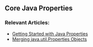 ## Core Java Properties

### Relevant Articles: 

- [Getting Started with Java Properties](http://www.baeldung.com/java-properties)
- [Merging java.util.Properties Objects](https://www.baeldung.com/java-merging-properties)
